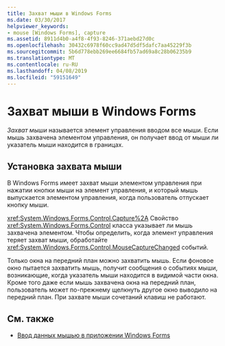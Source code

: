 ```yaml
---
title: Захват мыши в Windows Forms
ms.date: 03/30/2017
helpviewer_keywords:
- mouse [Windows Forms], capture
ms.assetid: 8911d4b0-a4f8-4f93-8246-371aebd27d0c
ms.openlocfilehash: 30432c6978f60cc9ad47d5df5dafc7aa45229f3b
ms.sourcegitcommit: 5b6d778ebb269ee6684fb57ad69a8c28b06235b9
ms.translationtype: MT
ms.contentlocale: ru-RU
ms.lasthandoff: 04/08/2019
ms.locfileid: "59151649"
---
```

# <a name="mouse-capture-in-windows-forms"></a>Захват мыши в Windows Forms
*Захват мыши* называется элемент управления вводом все мыши. Если мышь захвачена элементом управления, он получает ввод от мыши ли указатель мыши находится в границах.  
  
## <a name="setting-mouse-capture"></a>Установка захвата мыши  
 В Windows Forms имеет захват мыши элементом управления при нажатии кнопки мыши на элемент управления, и который мышь выпускается элементом управления, когда пользователь отпускает кнопку мыши.  
  
 <xref:System.Windows.Forms.Control.Capture%2A> Свойство <xref:System.Windows.Forms.Control> класса указывает ли мышь захвачена элементом. Чтобы определить, когда элемент управления теряет захват мыши, обработайте <xref:System.Windows.Forms.Control.MouseCaptureChanged> событий.  
  
 Только окна на передний план можно захватить мышь. Если фоновое окно пытается захватить мышь, получит сообщения о событиях мыши, возникающие, когда указатель мыши находится в видимой части окна. Кроме того даже если мышь захвачена окна на передний план, пользователь может по-прежнему щелкнуть другое окно выводило на передний план. При захвате мыши сочетаний клавиш не работают.  
  
## <a name="see-also"></a>См. также

- [Ввод данных мышью в приложении Windows Forms](mouse-input-in-a-windows-forms-application.md)
